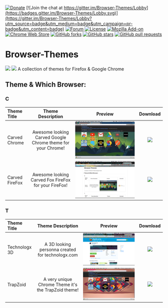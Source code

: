 [![Donate](http://firebirddesigns.net16.net/github/donations.svg)](https://paypal.me/Technologx) [![Join the chat at https://gitter.im/Browser-Themes/Lobby](https://badges.gitter.im/Browser-Themes/Lobby.svg)](https://gitter.im/Browser-Themes/Lobby?utm_source=badge&utm_medium=badge&utm_campaign=pr-badge&utm_content=badge) [![Forum](http://firebirddesigns.net16.net/github/forum.svg)](https://technologx.com) [![License](https://img.shields.io/badge/License-Apache%202.0-blue.svg)](https://opensource.org/licenses/Apache-2.0) [![Mozilla Add-on](https://img.shields.io/amo/v/dustman.svg?style=plastic)](https://addons.mozilla.org/en-US/firefox/user/Technologx/) [![Chrome Web Store](https://img.shields.io/chrome-web-store/v/nimelepbpejjlbmoobocpfnjhihnpked.svg?style=plastic)](https://chrome.google.com/webstore/detail/carved-chrome/jjmekibgbhbekidpfelgohpaopaacaeh/related) [![GitHub forks](https://img.shields.io/github/forks/badges/shields.svg?style=social&label=Fork&style=plastic)](https://github.com/Technologx/Browser-Themes#fork-destination-box) [![GitHub stars](https://img.shields.io/github/stars/badges/shields.svg?style=social&label=Star&style=plastic)](https://github.com/Technologx/Browser-Themes/Star) [![GitHub pull requests](https://img.shields.io/github/issues-pr/cdnjs/cdnjs.svg?style=plastic)](https://github.com/Technologx/Browser-Themes/pulls)
# Browser-Themes
<a href='http://adf.ly/1inbXS' target='_blank'><img src='https://raw.githubusercontent.com/alrra/browser-logos/master/src/chrome/chrome_64x64.png'></a>
<a href='http://adf.ly/1incKk' target='_blank'><img src='https://raw.githubusercontent.com/alrra/browser-logos/master/src/firefox/firefox_64x64.png'></a>
A collection of themes for Firefox &amp; Google Chrome

## Theme & Which Browser:

### C
Theme Title                  | Theme Description               | Preview             | Download 
:------------------------ | :------------------------: | :------------------------: | :------------------------:
Carved Chrome | Awesome looking Carved Google Chrome theme for your Chrome!| <img style="-webkit-user-select: none" src='https://github.com/Technologx/Browser-Themes/blob/master/Previews/Chrome/carved_chrome.png'> | <a href='http://adf.ly/1imS30' target='_blank'><img src='https://developer.chrome.com/webstore/images/ChromeWebStore_Badge_v2_340x96.png'></a>
Carved FireFox | Awesome looking Carved Fox FireFox for your FireFox!| <img style="-webkit-user-select: none" src='https://github.com/Technologx/Browser-Themes/blob/master/Previews/FireFox/carved_fox.png'> | <a href='http://adf.ly/1in4YQ' target='_blank'><img src='https://marketplace.cdn.mozilla.net/media/img/mkt/badges/firefox-marketplace_badge-orange_116_40.png?b=2889250-585c400b'></a>

### T
Theme Title                  | Theme Description               | Preview             | Download 
:------------------------ | :------------------------: | :------------------------: | :------------------------:
Technologx 3D | A 3D looking personna created for technologx.com| <img style="-webkit-user-select: none" src="https://github.com/Technologx/Browser-Themes/blob/master/Previews/FireFox/technologx_3d.png"> | <a href='http://adf.ly/1impAz' target='_blank'><img src='https://marketplace.cdn.mozilla.net/media/img/mkt/badges/firefox-marketplace_badge-orange_116_40.png?b=2889250-585c400b'></a>
TrapZoid | A very unique Chrome Theme it's the TrapZoid theme!| <img style="-webkit-user-select: none" src="https://github.com/Technologx/Browser-Themes/blob/master/Previews/Chrome/trapzoid.png"> | <a href='http://adf.ly/1imSvc' target='_blank'><img src='https://developer.chrome.com/webstore/images/ChromeWebStore_Badge_v2_340x96.png'></a>

